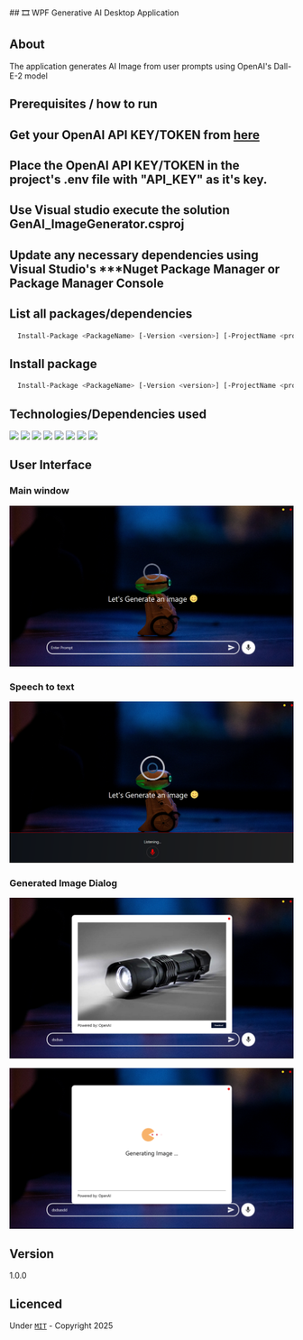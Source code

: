 ﻿﻿## 🎞️ WPF Generative AI Desktop Application

## About 

The application generates AI Image from user prompts using OpenAI's Dall-E-2 model

## Prerequisites / how to run

## Get your OpenAI API KEY/TOKEN from [here](https://platform.openai.com/docs/overview)

## Place the OpenAI API KEY/TOKEN in the project's .env file with "API_KEY" as it's key.

## Use Visual studio execute the solution GenAI_ImageGenerator.csproj

## Update any necessary dependencies using Visual Studio's ***Nuget Package Manager or Package Manager Console

## List all packages/dependencies 

```bash
  Install-Package <PackageName> [-Version <version>] [-ProjectName <project>] [-Source <source>] [-DependencyVersion <dependency>]
```

## Install package

```bash
  Install-Package <PackageName> [-Version <version>] [-ProjectName <project>] [-Source <source>] [-DependencyVersion <dependency>]
```

## Technologies/Dependencies used

<div id="badges">
  <img src="https://img.shields.io/badge/-C#-green" />
  <img src="https://img.shields.io/badge/-dotnet core 8-red" />
  <img src="https://img.shields.io/badge/-WPF-blue" />
  <img src="https://img.shields.io/badge/-Xaml-green" />
  <img src="https://img.shields.io/badge/-OpenAI-red" />
  <img src="https://img.shields.io/badge/-Serilog-brown" />
  <img src="https://img.shields.io/badge/-Microsoft Dependency Injection-green" />
  <img src="https://img.shields.io/badge/-Material Design-blue" />
</div>

## User Interface

### Main window 
![Screenshot](Screenshots/mainWindow.png)

### Speech to text
![Screenshot](Screenshots/cognitive.png)


### Generated Image Dialog
![Screenshot](Screenshots/dialog.png)

![Screenshot](Screenshots/loading.png)

## Version 
1.0.0

## Licenced 
Under [`MIT`](LICENSE) - Copyright 2025  

